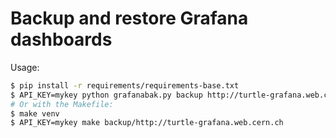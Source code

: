 # Backup and restore Grafana dashboards

Usage:
```bash
$ pip install -r requirements/requirements-base.txt
$ API_KEY=mykey python grafanabak.py backup http://turtle-grafana.web.cern.ch
# Or with the Makefile:
$ make venv
$ API_KEY=mykey make backup/http://turtle-grafana.web.cern.ch
```
